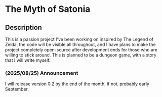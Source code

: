# The Myth of Satonia
## Description
This is a passion project I've been working on inspired by The Legend of Zelda, the code will be visible all throughout, and I have plans to make the project completely open-source after development ends for those who are willing to stick around. This is planned to be a dungeon game, with a story that I will write myself.
### (2025/08/25) Announcement
I will release version 0.2 by the end of the month, if not, probably early September.